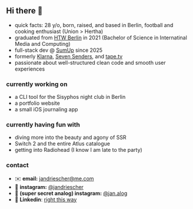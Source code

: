 ## Hi there 👋

- quick facts: 28 y/o, born, raised, and based in Berlin, football and cooking enthusiast (Union > Hertha) 
- graduated from [HTW Berlin](https://www.htw-berlin.de/en/) in 2021 (Bachelor of Science in Internatinal Media and Computing)
- full-stack dev @ [SumUp](https://www.sumup.com/en-gb/) since 2025
- formerly [Klarna](https://www.klarna.com/), [Seven Senders](https://sevensenders.com/), and [tape.tv](https://de.wikipedia.org/wiki/Tape.tv) 
- passionate about well-structured clean code and smooth user experiences

### currently working on

- a CLI tool for the Sisyphos night club in Berlin
- a portfolio website
- a small iOS journaling app

### currently having fun with

- diving more into the beauty and agony of SSR
- Switch 2 and the entire Atlus catalogue
- getting into Radiohead (I know I am late to the party)

### contact

- ✉️ **email:** jandriescher@me.com
- 📸 **instagram:** [@jandriescher](https://www.instagram.com/jandriescher/)
- 🌅 **(super secret analog) instagram:** [@jan.alog](https://www.instagram.com/jan.alog/)
- 👔 **Linkedin**: [right this way](https://www.linkedin.com/in/jan-driescher-056649178/)
